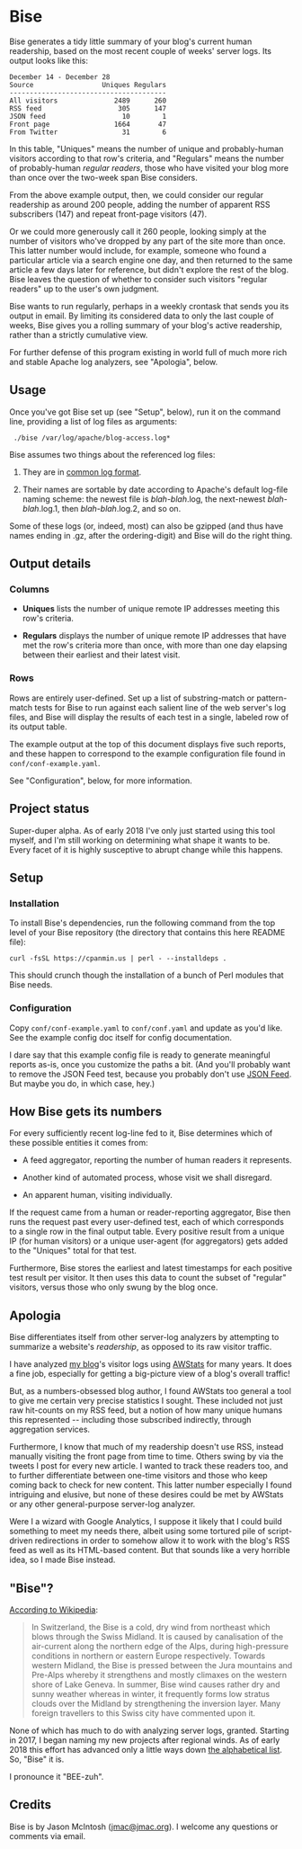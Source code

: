 # Bise

Bise generates a tidy little summary of your blog's current human readership, based on the most recent couple of weeks' server logs. Its output looks like this:

```
December 14 - December 28
Source                 Uniques Regulars
---------------------------------------
All visitors              2489      260
RSS feed                   305      147
JSON feed                   10        1
Front page                1664       47
From Twitter                31        6
```

In this table, "Uniques" means the number of unique and probably-human visitors according to that row's criteria, and "Regulars" means the number of probably-human _regular readers_, those who have visited your blog more than once over the two-week span Bise considers.

From the above example output, then, we could consider our regular readership as around 200 people, adding the number of apparent RSS subscribers (147) and repeat front-page visitors (47).

Or we could more generously call it 260 people, looking simply at the number of visitors who've dropped by any part of the site more than once. This latter number would include, for example, someone who found a particular article via a search engine one day, and then returned to the same article a few days later for reference, but didn't explore the rest of the blog. Bise leaves the question of whether to consider such visitors "regular readers" up to the user's own judgment.

Bise wants to run regularly, perhaps in a weekly crontask that sends you its output in email. By limiting its considered data to only the last couple of weeks, Bise gives you a rolling summary of your blog's active readership, rather than a strictly cumulative view.

For further defense of this program existing in world full of much more rich and stable Apache log analyzers, see "Apologia", below.

## Usage

Once you've got Bise set up (see "Setup", below), run it on the command line, providing a list of log files as arguments:

```
 ./bise /var/log/apache/blog-access.log*
``` 
 
Bise assumes two things about the referenced log files:

1. They are in [common log format](https://en.wikipedia.org/wiki/Common_Log_Format).

1. Their names are sortable by date according to Apache's default log-file naming scheme: the newest file is _blah-blah_.log, the next-newest _blah-blah_.log.1, then _blah-blah_.log.2, and so on.

Some of these logs (or, indeed, most) can also be gzipped (and thus have names ending in .gz, after the ordering-digit) and Bise will do the right thing.

## Output details

### Columns

* **Uniques** lists the number of unique remote IP addresses meeting this row's criteria.

* **Regulars** displays the number of unique remote IP addresses that have met the row's criteria more than once, with more than one day elapsing between their earliest and their latest visit.

### Rows

Rows are entirely user-defined. Set up a list of substring-match or pattern-match tests for Bise to run against each salient line of the web server's log files, and Bise will display the results of each test in a single, labeled row of its output table.

The example output at the top of this document displays five such reports, and these happen to correspond to the example configuration file found in `conf/conf-example.yaml`.

See "Configuration", below, for more information.

## Project status

Super-duper alpha. As of early 2018 I've only just started using this tool myself, and I'm still working on determining what shape it wants to be. Every facet of it is highly susceptive to abrupt change while this happens.

## Setup

### Installation

To install Bise's dependencies, run the following command from the top level of your Bise repository (the directory that contains this here README file):

    curl -fsSL https://cpanmin.us | perl - --installdeps .
    
This should crunch though the installation of a bunch of Perl modules that Bise needs.

### Configuration

Copy `conf/conf-example.yaml` to `conf/conf.yaml` and update as you'd like. See the example config doc itself for config documentation.

I dare say that this example config file is ready to generate meaningful reports as-is, once you customize the paths a bit. (And you'll probably want to remove the JSON Feed test, because you probably don't use [JSON Feed](https://jsonfeed.org). But maybe you do, in which case, hey.)

## How Bise gets its numbers

For every sufficiently recent log-line fed to it, Bise determines which of these possible entities it comes from: 

* A feed aggregator, reporting the number of human readers it represents.

* Another kind of automated process, whose visit we shall disregard.

* An apparent human, visiting individually.

If the request came from a human or reader-reporting aggregator, Bise then runs the request past every user-defined test, each of which corresponds to a single row in the final output table. Every positive result from a unique IP (for human visitors) or a unique user-agent (for aggregators) gets added to the "Uniques" total for that test.

Furthermore, Bise stores the earliest and latest timestamps for each positive test result per visitor. It then uses this data to count the subset of "regular" visitors, versus those who only swung by the blog once.

## Apologia

Bise differentiates itself from other server-log analyzers by attempting to summarize a website's _readership_, as opposed to its raw visitor traffic.

I have analyzed [my blog](http://fogknife.com)'s visitor logs using [AWStats](http://www.awstats.org) for many years. It does a fine job, especially for getting a big-picture view of a blog's overall traffic!

But, as a numbers-obsessed blog author, I found AWStats too general a tool to give me certain very precise statistics I sought. These included not just raw hit-counts on my RSS feed, but a notion of how many unique humans this represented -- including those subscribed indirectly, through aggregation services. 

Furthermore, I know that much of my readership doesn't use RSS, instead manually visiting the front page from time to time. Others swing by via the tweets I post for every new article. I wanted to track these readers too, and to further differentiate between one-time visitors and those who keep coming back to check for new content. This latter number especially I found intriguing and elusive, but none of these desires could be met by AWStats or any other general-purpose server-log analyzer.

Were I a wizard with Google Analytics, I suppose it likely that I could build something to meet my needs there, albeit using some tortured pile of script-driven redirections in order to somehow allow it to work with the blog's RSS feed as well as its HTML-based content. But that sounds like a very horrible idea, so I made Bise instead.

## "Bise"?

[According to Wikipedia](https://en.wikipedia.org/wiki/Bise):

> In Switzerland, the Bise is a cold, dry wind from northeast which blows through the Swiss Midland. It is caused by canalisation of the air-current along the northern edge of the Alps, during high-pressure conditions in northern or eastern Europe respectively. Towards western Midland, the Bise is pressed between the Jura mountains and Pre-Alps whereby it strengthens and mostly climaxes on the western shore of Lake Geneva. In summer, Bise wind causes rather dry and sunny weather whereas in winter, it frequently forms low stratus clouds over the Midland by strengthening the inversion layer. Many foreign travellers to this Swiss city have commented upon it.

None of which has much to do with analyzing server logs, granted. Starting in 2017, I began naming my new projects after regional winds. As of early 2018 this effort has advanced only a little ways down [the alphabetical list](https://en.wikipedia.org/wiki/List_of_local_winds). So, "Bise" it is.

I pronounce it "BEE-zuh".

## Credits

Bise is by Jason McIntosh (<jmac@jmac.org>). I welcome any questions or comments via email.
